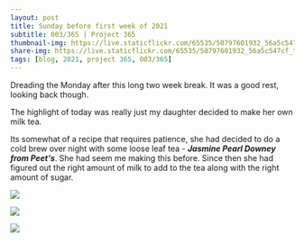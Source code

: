 ```yaml
---
layout: post
title: Sunday before first week of 2021
subtitle: 003/365 | Project 365
thumbnail-img: https://live.staticflickr.com/65535/50797601932_56a5c547cf_b.jpg
share-img: https://live.staticflickr.com/65535/50797601932_56a5c547cf_t.jpg
tags: [blog, 2021, project 365, 003/365]
---
```

Dreading the Monday after this long two week break. It was a good rest, looking back though.

The highlight of today was really just my daughter decided to make her own milk tea. 

Its somewhat of a recipe that requires patience, she had decided to do a cold brew over night with some loose leaf tea - ***Jasmine Pearl Downey from Peet's***.  She had seem me making this before.  Since then she had figured out the right amount of milk to add to the tea along with the right amount of sugar.

<p class="post-img-wrap">
  <img src="https://live.staticflickr.com/65535/50798912712_e03c407119_b.jpg">
</p>
<p class="post-img-wrap">
  <img src="https://live.staticflickr.com/65535/50798796936_3b4f6348e7_b.jpg">
</p>
<p class="post-img-wrap">
  <img src="https://live.staticflickr.com/65535/50797601932_56a5c547cf_b.jpg">
</p>

